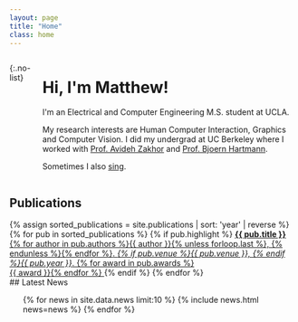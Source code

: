 ```yaml
---
layout: page
title: "Home"
class: home
---
```



<div class="columns" markdown="1">

<div class="me" markdown="1">
<picture>
  <source srcset='/images/profhawaii.jpg' />
  <img>
</picture>

{:.no-list}
<!-- * Matthew Waliman  <a href="">CV</a>  
* <a href="mailto:{{ site.email }}"> <i class="fas fa-envelope"></i> {{ site.email }}</a>
 --></div>

<div class="intro" markdown="1">

# Hi, I'm Matthew!

I'm an Electrical and Computer Engineering M.S. student at UCLA.

My research interests are Human Computer Interaction, Graphics and Computer Vision. I did my undergrad at UC Berkeley where I worked with <a href="http://www-video.eecs.berkeley.edu/~avz/">Prof. Avideh Zakhor</a> and <a href="https://people.eecs.berkeley.edu/~bjoern/">Prof. Bjoern Hartmann</a>.

Sometimes I also <a href="https://www.youtube.com/watch?v=Q1qJ6_Uwj4A" target="_blank" rel="noopener noreferrer">sing</a>.
</div>


</div>

<!-- Details are in my [CV]({{ "/cv/" | relative_url }}). -->

<!-- ## Projects

<div class="featured-projects">
  {% assign sorted_projects = site.data.projects | sort: 'highlight' %}
  {% for project in sorted_projects %}
    {% if project.highlight %}
      {% include project.html project=project %}
    {% endif %}
  {% endfor %}
</div>
<a href="{{ "/projects/" | relative_url }}" class="button">
  <i class="fa fa-chevron-circle-right"></i>
  Show More Projects
</a> -->

## Publications

<div class="featured-publications">
  {% assign sorted_publications = site.publications | sort: 'year' | reverse %}
  {% for pub in sorted_publications %}
    {% if pub.highlight %}
      <a href="{{ pub.pdf }}" class="publication">
        <strong>{{ pub.title }}</strong>
        <span class="authors">{% for author in pub.authors %}{{ author }}{% unless forloop.last %}, {% endunless %}{% endfor %}</span>.
        <i>{% if pub.venue %}{{ pub.venue }}, {% endif %}{{ pub.year }}</i>.
        {% for award in pub.awards %}<br/><span class="award"><i class="fas fa-{% if award == "Best Paper Award" %}trophy{% else %}award{% endif %}" aria-hidden="true"></i> {{ award }}</span>{% endfor %}
      </a>
    {% endif %}
  {% endfor %}
</div>

<!-- <a href="{{ "/publications/" | relative_url }}" class="button">
  <i class="fas fa-chevron-circle-right"></i>
  Show All Publications
</a> -->

<div class="news-travel" markdown="1">

<div class="news" markdown="1">
## Latest News

<ul>
{% for news in site.data.news limit:10 %}
  {% include news.html news=news %}
{% endfor %}
</ul>

</div>

<!-- <div class="travel" markdown="1">
## Latest Travel

<table>
<tbody>
{% assign future_travel = site.data.travel | where_exp:'item','item.start == null' %}
{% for travel in future_travel %}
  {% include travel.html travel=travel %}
{% endfor %}
{% assign sorted_travel = site.data.travel | where_exp:'item','item.start' | sort: 'start' | reverse %}
{% for travel in sorted_travel limit:10 %}
  {% include travel.html travel=travel %}
{% endfor %}
</tbody>
</table>

</div> -->

</div>

